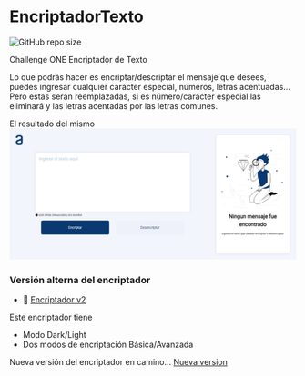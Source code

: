 # EncriptadorTexto
![GitHub repo size](https://img.shields.io/github/repo-size/joelmiguelvalente/challengeencriptador?color=red&label=Peso%20del%20repositorio&logo=size&style=flat-square)

Challenge ONE Encriptador de Texto

Lo que podrás hacer es encriptar/descriptar el mensaje que desees, puedes ingresar cualquier carácter especial, números, letras acentuadas... Pero estas serán reemplazadas, si es número/carácter especial las eliminará y las letras acentadas por las letras comunes.

El resultado del mismo
![preview](Preview.png)

### Versión alterna del encriptador
 - 🔗 [Encriptador v2](https://joelmiguelvalente.github.io/encriptador-v2/) 

Este encriptador tiene
 * Modo Dark/Light
 * Dos modos de encriptación Básica/Avanzada
 
Nueva versión del encriptador en camino...
[Nueva version](https://github.com/joelmiguelvalente/challengeencriptador/tree/secundario)
